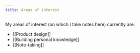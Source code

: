 ```yaml
---
title: Areas of interest
---
```


My areas of interest (on which I take notes here) currently are:
- [[Product design]]
- [[Building personal knowledge]]
- [[Note-taking]]